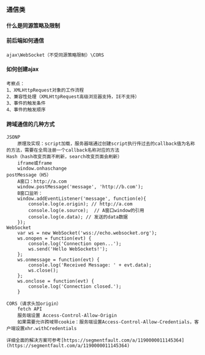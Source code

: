 ### 通信类

#### 什么是同源策略及限制

#### 前后端如何通信
    ajax\WebSocket（不受同源策略限制）\CORS
#### 如何创建ajax

    考察点：
    1、XMLHttpRequest对象的工作流程
    2、兼容性处理（XMLHttpRequest高级浏览器支持，IE不支持）
    3、事件的触发条件
    4、事件的触发顺序

#### 跨域通信的几种方式

    JSONP
        原理及实现：script加载，服务器端通过创建script执行传过去的callback值为名称的方法，需要在全局注册一个callback名称对应的方法
    Hash（hash改变页面不刷新，search改变页面会刷新）
        iframe或frame
        window.onhaschange
    postMessage（H5）
        A窗口：http://a.com
        window.postMessage('message', 'http://b.com');
        B窗口监听：
        window.addEventListener('message', function(e){
            console.log(e.origin); // http://a.com
            console.log(e.source);  // A窗口window的引用
            console.log(e.data); // 发送的data数据
        });
    WebSocket
        var ws = new WebSocket('wss://echo.websocket.org');
        ws.onopen = function(evt) {
            console.log('Connection open...');
            ws.send('Hello WebSockets!');
        };
        ws.onmessage = function(evt) {
            console.log('Received Message: ' + evt.data);
            ws.close();
        };
        ws.onclose = function(evt) {
            console.log('Connection closed.');
        }

    CORS（请求头加origin）
        fetch API
        服务端设置 Access-Control-Allow-Origin
        如果需要允许跨域带cookie：服务端设置Access-Control-Allow-Credentials，客户端设置xhr.withCredentials

    详细全面的解决方案可参考[https://segmentfault.com/a/1190000011145364](https://segmentfault.com/a/1190000011145364)

